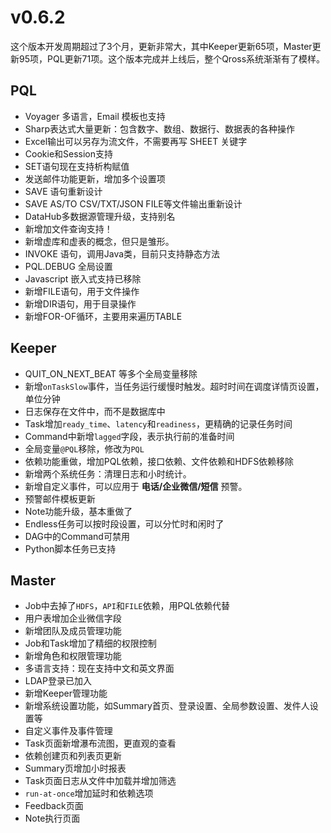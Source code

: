 # v0.6.2

这个版本开发周期超过了3个月，更新非常大，其中Keeper更新65项，Master更新95项，PQL更新71项。这个版本完成并上线后，整个Qross系统渐渐有了模样。

## PQL
* Voyager 多语言，Email 模板也支持
* Sharp表达式大量更新：包含数字、数组、数据行、数据表的各种操作
* Excel输出可以另存为流文件，不需要再写 SHEET 关键字
* Cookie和Session支持
* SET语句现在支持析构赋值
* 发送邮件功能更新，增加多个设置项
* SAVE 语句重新设计
* SAVE AS/TO CSV/TXT/JSON FILE等文件输出重新设计
* DataHub多数据源管理升级，支持别名
* 新增加文件查询支持！
* 新增虚库和虚表的概念，但只是雏形。
* INVOKE 语句，调用Java类，目前只支持静态方法
* PQL.DEBUG 全局设置
* Javascript 嵌入式支持已移除
* 新增FILE语句，用于文件操作
* 新增DIR语句，用于目录操作
* 新增FOR-OF循环，主要用来遍历TABLE


## Keeper
* QUIT_ON_NEXT_BEAT 等多个全局变量移除
* 新增`onTaskSlow`事件，当任务运行缓慢时触发。超时时间在调度详情页设置，单位分钟
* 日志保存在文件中，而不是数据库中
* Task增加`ready_time`、`latency`和`readiness`，更精确的记录任务时间
* Command中新增`lagged`字段，表示执行前的准备时间
* 全局变量`@PQL`移除，修改为`PQL`
* 依赖功能重做，增加PQL依赖，接口依赖、文件依赖和HDFS依赖移除
* 新增两个系统任务：清理日志和小时统计。
* 新增自定义事件，可以应用于 **电话/企业微信/短信** 预警。
* 预警邮件模板更新
* Note功能升级，基本重做了
* Endless任务可以按时段设置，可以分忙时和闲时了
* DAG中的Command可禁用
* Python脚本任务已支持


## Master
* Job中去掉了`HDFS`，`API`和`FILE`依赖，用PQL依赖代替
* 用户表增加企业微信字段
* 新增团队及成员管理功能
* Job和Task增加了精细的权限控制
* 新增角色和权限管理功能
* 多语言支持：现在支持中文和英文界面
* LDAP登录已加入
* 新增Keeper管理功能
* 新增系统设置功能，如Summary首页、登录设置、全局参数设置、发件人设置等
* 自定义事件及事件管理
* Task页面新增瀑布流图，更直观的查看
* 依赖创建页和列表页更新
* Summary页增加小时报表
* Task页面日志从文件中加载并增加筛选
* `run-at-once`增加延时和依赖选项
* Feedback页面 
* Note执行页面

